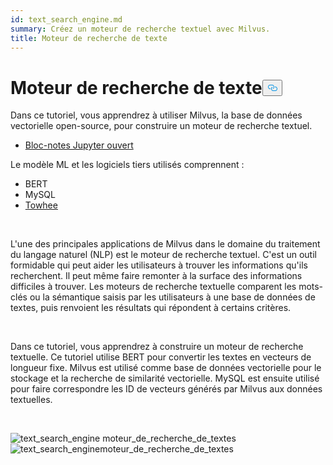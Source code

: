 ```yaml
---
id: text_search_engine.md
summary: Créez un moteur de recherche textuel avec Milvus.
title: Moteur de recherche de texte
---
```

<h1 id="Text-Search-Engine" class="common-anchor-header">Moteur de recherche de texte<button data-href="#Text-Search-Engine" class="anchor-icon" translate="no">
      <svg translate="no"
        aria-hidden="true"
        focusable="false"
        height="20"
        version="1.1"
        viewBox="0 0 16 16"
        width="16"
      >
        <path
          fill="#0092E4"
          fill-rule="evenodd"
          d="M4 9h1v1H4c-1.5 0-3-1.69-3-3.5S2.55 3 4 3h4c1.45 0 3 1.69 3 3.5 0 1.41-.91 2.72-2 3.25V8.59c.58-.45 1-1.27 1-2.09C10 5.22 8.98 4 8 4H4c-.98 0-2 1.22-2 2.5S3 9 4 9zm9-3h-1v1h1c1 0 2 1.22 2 2.5S13.98 12 13 12H9c-.98 0-2-1.22-2-2.5 0-.83.42-1.64 1-2.09V6.25c-1.09.53-2 1.84-2 3.25C6 11.31 7.55 13 9 13h4c1.45 0 3-1.69 3-3.5S14.5 6 13 6z"
        ></path>
      </svg>
    </button></h1><p>Dans ce tutoriel, vous apprendrez à utiliser Milvus, la base de données vectorielle open-source, pour construire un moteur de recherche textuel.</p>
<ul>
<li><a href="https://github.com/towhee-io/examples/tree/main/nlp/text_search">Bloc-notes Jupyter ouvert</a></li>
</ul>
<p>Le modèle ML et les logiciels tiers utilisés comprennent :</p>
<ul>
<li>BERT</li>
<li>MySQL</li>
<li><a href="https://towhee.io/">Towhee</a></li>
</ul>
<p><br/></p>
<p>L'une des principales applications de Milvus dans le domaine du traitement du langage naturel (NLP) est le moteur de recherche textuel. C'est un outil formidable qui peut aider les utilisateurs à trouver les informations qu'ils recherchent. Il peut même faire remonter à la surface des informations difficiles à trouver. Les moteurs de recherche textuelle comparent les mots-clés ou la sémantique saisis par les utilisateurs à une base de données de textes, puis renvoient les résultats qui répondent à certains critères.</p>
<p><br/></p>
<p>Dans ce tutoriel, vous apprendrez à construire un moteur de recherche textuelle. Ce tutoriel utilise BERT pour convertir les textes en vecteurs de longueur fixe. Milvus est utilisé comme base de données vectorielle pour le stockage et la recherche de similarité vectorielle. MySQL est ensuite utilisé pour faire correspondre les ID de vecteurs générés par Milvus aux données textuelles.</p>
<p><br/></p>
<p>
  
   <span class="img-wrapper"> <img translate="no" src="/docs/v2.6.x/assets/text_search_engine.png" alt="text_search_engine" class="doc-image" id="text_search_engine" />
   </span> <span class="img-wrapper"> <span>moteur_de_recherche_de_textes</span> </span> <span class="img-wrapper"> <img translate="no" src="/docs/v2.6.x/assets/text_search_engine_demo.png" alt="text_search_engine" class="doc-image" id="text_search_engine" /><span>moteur_de_recherche_de_textes</span> </span></p>
